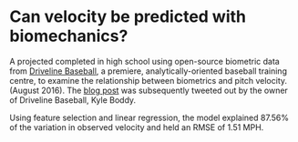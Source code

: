 # Can velocity be predicted with biomechanics?

A projected completed in high school using open-source biometric data from [Driveline Baseball](https://www.drivelinebaseball.com/), a premiere, analytically-oriented baseball training centre, to examine the relationship between biometrics and pitch velocity. (August 2016). The [blog post](https://medium.com/danolytics/can-velocity-be-predicted-with-biomechanics-91f4cf0bee98) was subsequently tweeted out by the owner of Driveline Baseball, Kyle Boddy.

Using feature selection and linear regression, the model explained 87.56% of the variation in observed velocity and held an RMSE of 1.51 MPH. 
